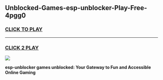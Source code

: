 
## Unblocked-Games-esp-unblocker-Play-Free-4pgg0
<h3>
<a href="https://premium76.site?title=esp-unblocker&ref=12A">CLICK TO PLAY</a></h3>
<hr>

<h3>
<a href="https://premium76.site?title=esp-unblocker&ref=12A">CLICK 2 PLAY</a>
  
</h3>

<a href="https://premium76.site?title=esp-unblocker&ref=12A"><img src="https://clearcache.store/games.png"></a>


**esp-unblocker games unblocked: Your Gateway to Fun and Accessible Online Gaming**
